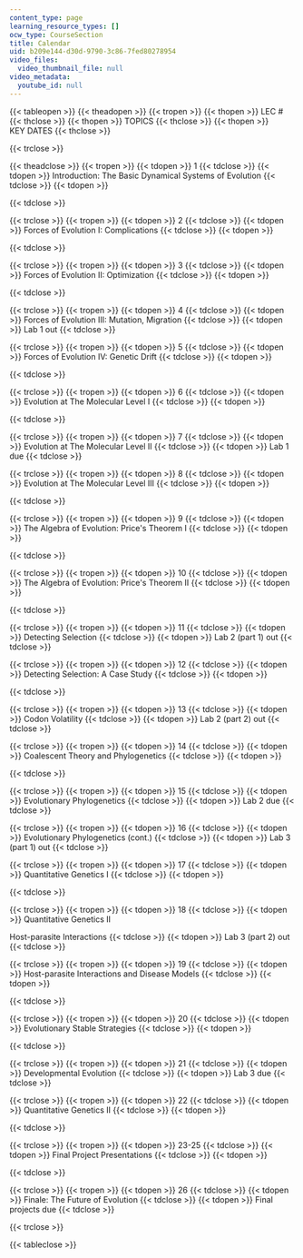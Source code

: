 ```yaml
---
content_type: page
learning_resource_types: []
ocw_type: CourseSection
title: Calendar
uid: b209e144-d30d-9790-3c86-7fed80278954
video_files:
  video_thumbnail_file: null
video_metadata:
  youtube_id: null
---
```


{{< tableopen >}}
{{< theadopen >}}
{{< tropen >}}
{{< thopen >}}
LEC #
{{< thclose >}}
{{< thopen >}}
TOPICS
{{< thclose >}}
{{< thopen >}}
KEY DATES
{{< thclose >}}

{{< trclose >}}

{{< theadclose >}}
{{< tropen >}}
{{< tdopen >}}
1
{{< tdclose >}}
{{< tdopen >}}
Introduction: The Basic Dynamical Systems of Evolution
{{< tdclose >}}
{{< tdopen >}}

{{< tdclose >}}

{{< trclose >}}
{{< tropen >}}
{{< tdopen >}}
2
{{< tdclose >}}
{{< tdopen >}}
Forces of Evolution I: Complications
{{< tdclose >}}
{{< tdopen >}}

{{< tdclose >}}

{{< trclose >}}
{{< tropen >}}
{{< tdopen >}}
3
{{< tdclose >}}
{{< tdopen >}}
Forces of Evolution II: Optimization
{{< tdclose >}}
{{< tdopen >}}

{{< tdclose >}}

{{< trclose >}}
{{< tropen >}}
{{< tdopen >}}
4
{{< tdclose >}}
{{< tdopen >}}
Forces of Evolution III: Mutation, Migration
{{< tdclose >}}
{{< tdopen >}}
Lab 1 out
{{< tdclose >}}

{{< trclose >}}
{{< tropen >}}
{{< tdopen >}}
5
{{< tdclose >}}
{{< tdopen >}}
Forces of Evolution IV: Genetic Drift
{{< tdclose >}}
{{< tdopen >}}

{{< tdclose >}}

{{< trclose >}}
{{< tropen >}}
{{< tdopen >}}
6
{{< tdclose >}}
{{< tdopen >}}
Evolution at The Molecular Level I
{{< tdclose >}}
{{< tdopen >}}

{{< tdclose >}}

{{< trclose >}}
{{< tropen >}}
{{< tdopen >}}
7
{{< tdclose >}}
{{< tdopen >}}
Evolution at The Molecular Level II
{{< tdclose >}}
{{< tdopen >}}
Lab 1 due
{{< tdclose >}}

{{< trclose >}}
{{< tropen >}}
{{< tdopen >}}
8
{{< tdclose >}}
{{< tdopen >}}
Evolution at The Molecular Level III
{{< tdclose >}}
{{< tdopen >}}

{{< tdclose >}}

{{< trclose >}}
{{< tropen >}}
{{< tdopen >}}
9
{{< tdclose >}}
{{< tdopen >}}
The Algebra of Evolution: Price's Theorem I
{{< tdclose >}}
{{< tdopen >}}

{{< tdclose >}}

{{< trclose >}}
{{< tropen >}}
{{< tdopen >}}
10
{{< tdclose >}}
{{< tdopen >}}
The Algebra of Evolution: Price's Theorem II
{{< tdclose >}}
{{< tdopen >}}

{{< tdclose >}}

{{< trclose >}}
{{< tropen >}}
{{< tdopen >}}
11
{{< tdclose >}}
{{< tdopen >}}
Detecting Selection
{{< tdclose >}}
{{< tdopen >}}
Lab 2 (part 1) out
{{< tdclose >}}

{{< trclose >}}
{{< tropen >}}
{{< tdopen >}}
12
{{< tdclose >}}
{{< tdopen >}}
Detecting Selection: A Case Study
{{< tdclose >}}
{{< tdopen >}}

{{< tdclose >}}

{{< trclose >}}
{{< tropen >}}
{{< tdopen >}}
13
{{< tdclose >}}
{{< tdopen >}}
Codon Volatility
{{< tdclose >}}
{{< tdopen >}}
Lab 2 (part 2) out
{{< tdclose >}}

{{< trclose >}}
{{< tropen >}}
{{< tdopen >}}
14
{{< tdclose >}}
{{< tdopen >}}
Coalescent Theory and Phylogenetics
{{< tdclose >}}
{{< tdopen >}}

{{< tdclose >}}

{{< trclose >}}
{{< tropen >}}
{{< tdopen >}}
15
{{< tdclose >}}
{{< tdopen >}}
Evolutionary Phylogenetics
{{< tdclose >}}
{{< tdopen >}}
Lab 2 due
{{< tdclose >}}

{{< trclose >}}
{{< tropen >}}
{{< tdopen >}}
16
{{< tdclose >}}
{{< tdopen >}}
Evolutionary Phylogenetics (cont.)
{{< tdclose >}}
{{< tdopen >}}
Lab 3 (part 1) out
{{< tdclose >}}

{{< trclose >}}
{{< tropen >}}
{{< tdopen >}}
17
{{< tdclose >}}
{{< tdopen >}}
Quantitative Genetics I
{{< tdclose >}}
{{< tdopen >}}

{{< tdclose >}}

{{< trclose >}}
{{< tropen >}}
{{< tdopen >}}
18
{{< tdclose >}}
{{< tdopen >}}
Quantitative Genetics II  
  
Host-parasite Interactions
{{< tdclose >}}
{{< tdopen >}}
Lab 3 (part 2) out
{{< tdclose >}}

{{< trclose >}}
{{< tropen >}}
{{< tdopen >}}
19
{{< tdclose >}}
{{< tdopen >}}
Host-parasite Interactions and Disease Models
{{< tdclose >}}
{{< tdopen >}}

{{< tdclose >}}

{{< trclose >}}
{{< tropen >}}
{{< tdopen >}}
20
{{< tdclose >}}
{{< tdopen >}}
Evolutionary Stable Strategies
{{< tdclose >}}
{{< tdopen >}}

{{< tdclose >}}

{{< trclose >}}
{{< tropen >}}
{{< tdopen >}}
21
{{< tdclose >}}
{{< tdopen >}}
Developmental Evolution
{{< tdclose >}}
{{< tdopen >}}
Lab 3 due
{{< tdclose >}}

{{< trclose >}}
{{< tropen >}}
{{< tdopen >}}
22
{{< tdclose >}}
{{< tdopen >}}
Quantitative Genetics II
{{< tdclose >}}
{{< tdopen >}}

{{< tdclose >}}

{{< trclose >}}
{{< tropen >}}
{{< tdopen >}}
23-25
{{< tdclose >}}
{{< tdopen >}}
Final Project Presentations
{{< tdclose >}}
{{< tdopen >}}

{{< tdclose >}}

{{< trclose >}}
{{< tropen >}}
{{< tdopen >}}
26
{{< tdclose >}}
{{< tdopen >}}
Finale: The Future of Evolution
{{< tdclose >}}
{{< tdopen >}}
Final projects due
{{< tdclose >}}

{{< trclose >}}

{{< tableclose >}}